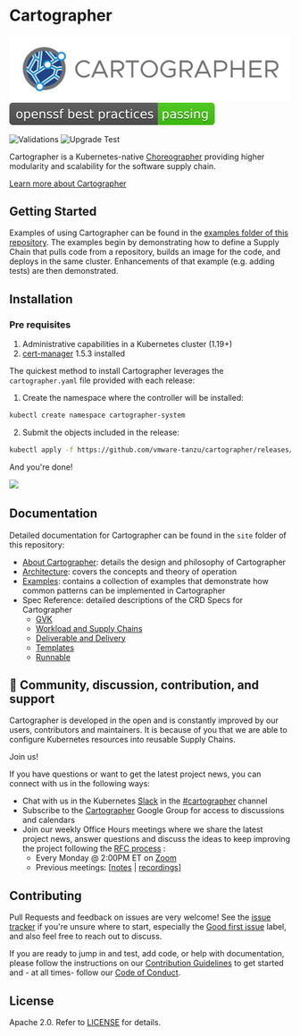 # Cartographer

<img src="assets/cartographer-logo.png">
<a href="https://bestpractices.coreinfrastructure.org/en/projects/5329"> <img src="assets/passing.svg"></a> 

![Validations](https://github.com/vmware-tanzu/cartographer/actions/workflows/validation.yaml/badge.svg?branch=main)
![Upgrade Test](https://github.com/vmware-tanzu/cartographer/actions/workflows/upgrade-test.yaml/badge.svg?branch=main)

Cartographer is a Kubernetes-native [Choreographer] providing higher modularity and scalability for the software supply chain.

[Learn more about Cartographer](https://cartographer.sh/docs/latest/)

[Choreographer]: https://tanzu.vmware.com/developer/guides/supply-chain-choreography/

## Getting Started

Examples of using Cartographer can be found in the
[examples folder of this repository](examples/README.md).
The examples begin by demonstrating how to define a Supply Chain that pulls code from a repository,
builds an image for the code, and deploys in the same cluster. Enhancements of that example
(e.g. adding tests) are then demonstrated.
## Installation

### Pre requisites
1. Administrative capabilities in a Kubernetes cluster (1.19+)
2. [cert-manager](https://cartographer.sh/docs/v0.0.7/install/) 1.5.3 installed

The quickest method to install Cartographer leverages the `cartographer.yaml` file provided with each release:

1. Create the namespace where the controller will be installed:

```bash
kubectl create namespace cartographer-system
```
2. Submit the objects included in the release:

```bash
kubectl apply -f https://github.com/vmware-tanzu/cartographer/releases/latest/download/cartographer.yaml
```
And you're done!

<img src="assets/Carto-install-yaml-v2.gif">

## Documentation

Detailed documentation for Cartographer can be found in the `site` folder of this repository:

* [About Cartographer](https://cartographer.sh/docs/latest/): details the design and philosophy of Cartographer
* [Architecture](https://cartographer.sh/docs/latest/architecture/): covers the concepts and theory of operation
* [Examples](https://github.com/vmware-tanzu/cartographer/tree/main/examples): contains a collection of examples that demonstrate how common patterns can be implemented in Cartographer 
* Spec Reference: detailed descriptions of the CRD Specs for Cartographer
  * [GVK](https://cartographer.sh/docs/latest/reference/gvk/)
  * [Workload and Supply Chains](https://cartographer.sh/docs/latest/reference/workload/)
  * [Deliverable and Delivery](https://cartographer.sh/docs/latest/reference/deliverable/)
  * [Templates](https://cartographer.sh/docs/latest/reference/template/)
  * [Runnable](https://cartographer.sh/docs/latest/reference/runnable/)

## 🤗 Community, discussion, contribution, and support

Cartographer is developed in the open and is constantly improved by our users, contributors and maintainers. It is
because of you that we are able to configure Kubernetes resources into reusable Supply Chains.

Join us!

If you have questions or want to get the latest project news, you can connect with us in the following ways:

- Chat with us in the Kubernetes [Slack](https://slack.k8s.io) in
  the [#cartographer](https://kubernetes.slack.com/archives/C02HKPSEKV1) channel
- Subscribe to the [Cartographer](https://groups.google.com/g/cartographeross) Google Group for access to discussions
  and calendars
- Join our weekly Office Hours meetings where we share the latest project news, answer questions and discuss the ideas to keep improving the project following the [RFC process](https://github.com/vmware-tanzu/cartographer/blob/main/rfc/README.md) :
    - Every Monday @ 2:00PM ET on [Zoom](https://VMware.zoom.us/j/94592229106?pwd=eEtpekxsSERoOVNlemJWZGJTK3hvdz09)
    - Previous meetings: [[notes](https://hackmd.io/g5EjHok9SiKqlwV846QlvA?view) | [recordings](https://youtube.com/playlist?list=PL7bmigfV0EqSkIcCBTr3nQq04hh_EFK2a)]  
## Contributing

Pull Requests and feedback on issues are very welcome! See
the [issue tracker](https://github.com/vmware-tanzu/cartographer/issues) if you're unsure where to start, especially
the [Good first issue](https://github.com/vmware-tanzu/cartographer/labels/good%20first%20issue) label, and also feel
free to reach out to discuss.

If you are ready to jump in and test, add code, or help with documentation, please follow the instructions on
our [Contribution Guidelines](CONTRIBUTING.md) to get started and - at all times- follow
our [Code of Conduct](CODE-OF-CONDUCT.md).

## License

Apache 2.0. Refer to [LICENSE](LICENSE) for details.

[admission webhook]: https://kubernetes.io/docs/reference/access-authn-authz/extensible-admission-controllers/
[carvel Packaging]: https://carvel.dev/kapp-controller/docs/latest/packaging/
[cert-manager]: https://github.com/jetstack/cert-manager
[kapp-controller]: https://carvel.dev/kapp-controller/
[kapp]: https://carvel.dev/kapp/
[kind]: https://github.com/kubernetes-sigs/kind
